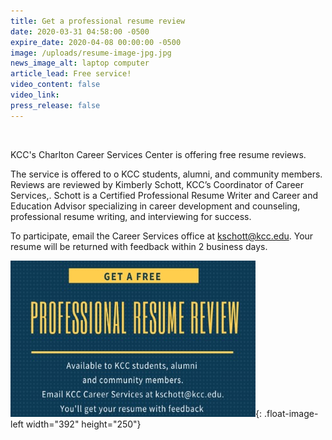 ```yaml
---
title: Get a professional resume review
date: 2020-03-31 04:58:00 -0500
expire_date: 2020-04-08 00:00:00 -0500
image: /uploads/resume-image-jpg.jpg
news_image_alt: laptop computer
article_lead: Free service!
video_content: false
video_link:
press_release: false
---
```


&nbsp;

KCC's Charlton Career Services Center is offering free resume reviews.

The service is offered to o KCC students, alumni, and community members. Reviews are reviewed by Kimberly Schott, KCC’s Coordinator of Career Services,. Schott is a Certified Professional Resume Writer and Career and Education Advisor specializing in career development and counseling, professional resume writing, and interviewing for success.

To participate, email the Career Services office at [kschott@kcc.edu](mailto:kschott@kcc.edu). Your resume will be returned with feedback within 2 business days.

![](/uploads/resume-help-graphic.jpg){: .float-image-left width="392" height="250"}